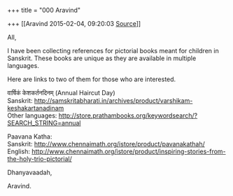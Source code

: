 +++
title = "000 Aravind"

+++
[[Aravind	2015-02-04, 09:20:03 [Source](https://groups.google.com/g/samskrita/c/6Mb2ZldrfoU)]]



All,  
  

I have been collecting references for pictorial books meant for children in Sanskrit. These books are unique as they are available in multiple languages.  
  
Here are links to two of them for those who are interested.  
  
वार्षिकं केशकर्तनदिनम् (Annual Haircut Day)  
Sanskrit: <http://samskritabharati.in/archives/product/varshikam-keshakartanadinam>  
Other languages: <http://store.prathambooks.org/keywordsearch/?SEARCH_STRING=annual>  
  
Paavana Katha: [](http://www.chennaimath.org/istore/product/pavanakathah/)  
Sanskrit: <http://www.chennaimath.org/istore/product/pavanakathah/>  
English: <http://www.chennaimath.org/istore/product/inspiring-stories-from-the-holy-trio-pictorial/>  
  

Dhanyavaadah,  

Aravind.

